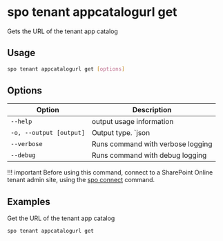# spo tenant appcatalogurl get

Gets the URL of the tenant app catalog

## Usage

```sh
spo tenant appcatalogurl get [options]
```

## Options

Option|Description
------|-----------
`--help`|output usage information
`-o, --output [output]`|Output type. `json|text`. Default `text`
`--verbose`|Runs command with verbose logging
`--debug`|Runs command with debug logging

!!! important
    Before using this command, connect to a SharePoint Online tenant admin site, using the [spo connect](../connect.md) command.

## Examples

Get the URL of the tenant app catalog

```sh
spo tenant appcatalogurl get
```
